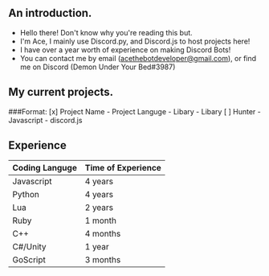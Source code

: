 ## An introduction.
- Hello there! Don't know why you're reading this but.
- I'm Ace, I mainly use Discord.py, and Discord.js to host projects here!
- I have over a year worth of experience on making Discord Bots!
- You can contact me by email (acethebotdeveloper@gmail.com), or find me on Discord (Demon Under Your Bed#3987)

## My current projects.
###Format: [x] Project Name - Project Languge - Libary - Libary
[ ] Hunter - Javascript - discord.js


## Experience 
Coding Languge | Time of Experience
---------------|-------------------
Javascript | 4 years
Python | 4 years
Lua | 2 years
Ruby | 1 month
C++ | 4 months
C#/Unity | 1 year
GoScript | 3 months
